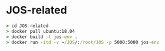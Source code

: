 # JOS-related

```cmd
> cd JOS-related
> docker pull ubuntu:18.04
> docker build -t jos-env .
> docker run -itd -v ~/JOS/:/root/JOS -p 5000:5000 jos-env
```
